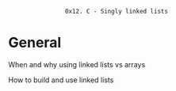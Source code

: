       				0x12. C - Singly linked lists

# General

When and why using linked lists vs arrays

How to build and use linked lists
